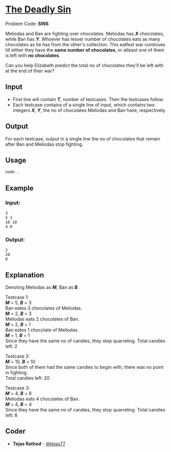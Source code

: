 
# [The Deadly Sin](https://www.codechef.com/problems/SINS)
Problem Code: **SINS**

Meliodas and Ban are fighting over chocolates. Meliodas has **_X_** chocolates, while Ban has **_Y_**. Whoever has lesser number of chocolates eats as many chocolates as he has from the other's collection. This eatfest war continues till either they have the **same number of chocolates**, or atleast one of them is left with **no chocolates**.

Can you help Elizabeth predict the total no of chocolates they'll be left with at the end of their war?

## Input

- First line will contain **_T_**, number of testcases. Then the testcases follow.
- Each testcase contains of a single line of input, which contains two integers **_X_**, **_Y_**, the no of chocolates Meliodas and Ban have, respectively.

## Output

For each testcase, output in a single line the no of chocolates that remain after Ban and Meliodas stop fighting.

## Usage
```sh
node .
```
## Example
### Input:
```
3
5 3
10 10
4 8
```
### Output:
```
2
20
8
```
## Explanation

Denoting Meliodas as **_M_**, Ban as **_B_**.

Testcase 1:\
**_M_** = 5, **_B_** = 3\
Ban eates 3 chocolates of Meliodas.\
**_M_** = 2, **_B_** = 3\
Meliodas eats 2 chocolates of Ban.\
**_M_** = 2, **_B_** = 1\
Ban eates 1 chocolate of Meliodas.\
**_M_** = 1, **_B_** = 1\
Since they have the same no of candies, they stop quarreling.
Total candies left: 2

Testcase 2:\
**_M_** = 10, **_B_** = 10\
Since both of them had the same candies to begin with, there was no point in fighting.\
Total candies left: 20

Testcase 3:\
**_M_** = 4, **_B_** = 8\
Meliodas eats 4 chocolates of Ban.\
**_M_** = 4, **_B_** = 4\
Since they have the same no of candies, they stop quarreling.
Total candies left: 8

## Coder

* **Tejas Rathod** - [@tejas77](https://github.com/tejas77)
